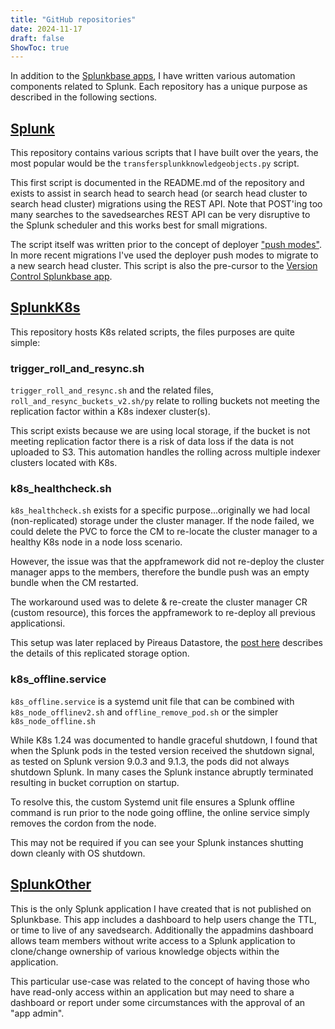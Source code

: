 ```yaml
---
title: "GitHub repositories"
date: 2024-11-17
draft: false
ShowToc: true
---
```


In addition to the [Splunkbase apps](/posts/splunkbase-apps/), I have written various automation components related to Splunk.
Each repository has a unique purpose as described in the following sections.

## [Splunk](https://github.com/gjanders/Splunk)
This repository contains various scripts that I have built over the years, the most popular would be the `transfersplunkknowledgeobjects.py` script.

This first script is documented in the README.md of the repository and exists to assist in search head to search head (or search head cluster to search head cluster) migrations using the REST API. Note that POST'ing too many searches to the savedsearches REST API can be very disruptive to the Splunk scheduler and this works best for small migrations.

The script itself was written prior to the concept of deployer ["push modes"](https://docs.splunk.com/Documentation/Splunk/latest/DistSearch/PropagateSHCconfigurationchanges#Choose_a_deployer_push_mode). In more recent migrations I've used the deployer push modes to migrate to a new search head cluster. This script is also the pre-cursor to the [Version Control Splunkbase app](https://splunkbase.splunk.com/app/4355).

## [SplunkK8s](https://github.com/gjanders/SplunkK8s)

This repository hosts K8s related scripts, the files purposes are quite simple:

### trigger_roll_and_resync.sh 
`trigger_roll_and_resync.sh` and the related files, `roll_and_resync_buckets_v2.sh/py` relate to rolling buckets not meeting the replication factor within a K8s indexer cluster(s).

This script exists because we are using local storage, if the bucket is not meeting replication factor there is a risk of data loss if the data is not uploaded to S3. This automation handles the rolling across multiple indexer clusters located with K8s.

### k8s_healthcheck.sh
`k8s_healthcheck.sh` exists for a specific purpose...originally we had local (non-replicated) storage under the cluster manager. If the node failed, we could delete the PVC to force the CM to re-locate the cluster manager to a healthy K8s node in a node loss scenario.

However, the issue was that the appframework did not re-deploy the cluster manager apps to the members, therefore the bundle push was an empty bundle when the CM restarted.

The workaround used was to delete & re-create the cluster manager CR (custom resource), this forces the appframework to re-deploy all previous applicationsi.

This setup was later replaced by Pireaus Datastore, the [post here](/posts/kubernetes-storage) describes the details of this replicated storage option.


### k8s_offline.service
`k8s_offline.service` is a systemd unit file that can be combined with `k8s_node_offlinev2.sh` and `offline_remove_pod.sh` or the simpler `k8s_node_offline.sh`

While K8s 1.24 was documented to handle graceful shutdown, I found that when the Splunk pods in the tested version received the shutdown signal, as tested on Splunk version 9.0.3 and 9.1.3, the pods did not always shutdown Splunk. In many cases the Splunk instance abruptly terminated resulting in bucket corruption on startup.

To resolve this, the custom Systemd unit file ensures a Splunk offline command is run prior to the node going offline, the online service simply removes the cordon from the node.

This may not be required if you can see your Splunk instances shutting down cleanly with OS shutdown.

## [SplunkOther](https://github.com/gjanders/SplunkOther)

This is the only Splunk application I have created that is not published on Splunkbase. This app includes a dashboard to help users change the TTL, or time to live of any savedsearch. Additionally the appadmins dashboard allows team members without write access to a Splunk application to clone/change ownership of various knowledge objects within the application.

This particular use-case was related to the concept of having those who have read-only access within an application but may need to share a dashboard or report under some circumstances with the approval of an "app admin".
